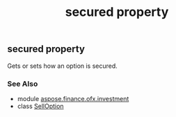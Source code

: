 ﻿---
title: secured property
second_title: Aspose.Finance for Python via .NET API References
description: 
type: docs
weight: 70
url: /python-net/aspose.finance.ofx.investment/selloption/secured/
is_root: false
---

## secured property


Gets or sets how an option is secured.

### See Also
* module [aspose.finance.ofx.investment](../../)
* class [SellOption](/finance/python-net/aspose.finance.ofx.investment/selloption)
